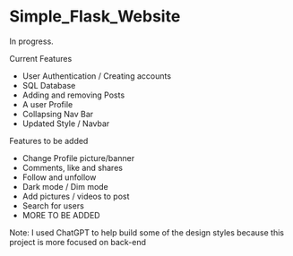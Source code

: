 # Simple_Flask_Website

In progress. 

Current Features
- User Authentication / Creating accounts
- SQL Database
- Adding and removing Posts
- A user Profile
- Collapsing Nav Bar
- Updated Style / Navbar

Features to be added 
- Change Profile picture/banner
- Comments, like and shares
- Follow and unfollow
- Dark mode / Dim mode 
- Add pictures / videos to post
- Search for users
- MORE TO BE ADDED

Note: I used ChatGPT to help build some of the design styles because this project is more focused on back-end 
